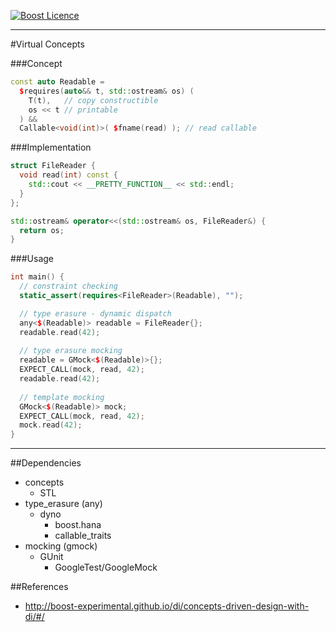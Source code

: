 <a href="http://www.boost.org/LICENSE_1_0.txt" target="_blank">![Boost Licence](http://img.shields.io/badge/license-boost-blue.svg)</a>

---------------------------------------

#Virtual Concepts

###Concept
```cpp
const auto Readable =
  $requires(auto&& t, std::ostream& os) (
    T(t),   // copy constructible
    os << t // printable
  ) &&
  Callable<void(int)>( $fname(read) ); // read callable
```

###Implementation
```cpp
struct FileReader {
  void read(int) const {
    std::cout << __PRETTY_FUNCTION__ << std::endl;
  }
};

std::ostream& operator<<(std::ostream& os, FileReader&) {
  return os;
}
```

###Usage
```cpp
int main() {
  // constraint checking
  static_assert(requires<FileReader>(Readable), "");

  // type erasure - dynamic dispatch
  any<$(Readable)> readable = FileReader{};
  readable.read(42);
  
  // type erasure mocking
  readable = GMock<$(Readable)>{};
  EXPECT_CALL(mock, read, 42);
  readable.read(42);
  
  // template mocking
  GMock<$(Readable)> mock;
  EXPECT_CALL(mock, read, 42);
  mock.read(42);
}
```

---

##Dependencies
* concepts
  * STL
* type_erasure (any)
  * dyno
    * boost.hana
    * callable_traits
* mocking (gmock)
  * GUnit
    * GoogleTest/GoogleMock

##References
* http://boost-experimental.github.io/di/concepts-driven-design-with-di/#/

